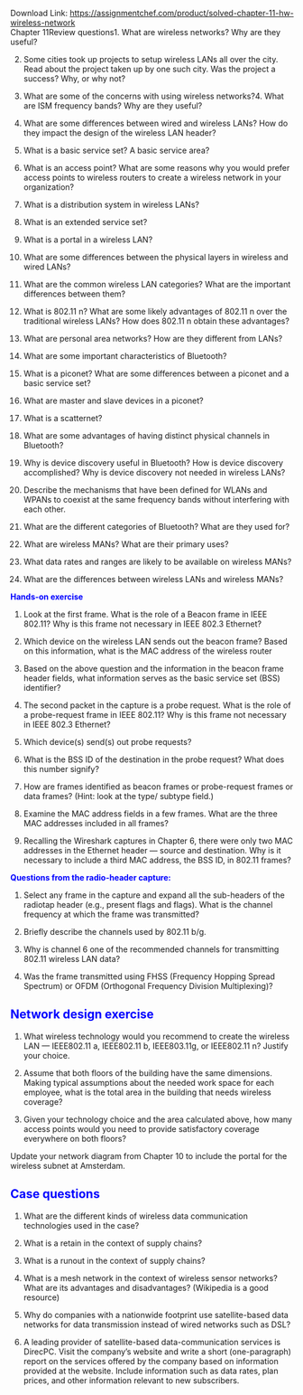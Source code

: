 Download Link: https://assignmentchef.com/product/solved-chapter-11-hw-wireless-network
<br>
Chapter 11Review questions1. What are wireless networks? Why are they useful?

2. Some cities took up projects to setup wireless LANs all over the city. Read about the project taken up by one such city. Was the project a success? Why, or why not?

3. What are some of the concerns with using wireless networks?4. What are ISM frequency bands? Why are they useful?

5. What are some differences between wired and wireless LANs? How do they impact the design of the wireless LAN header?

6. What is a basic service set? A basic service area?

7. What is an access point? What are some reasons why you would prefer access points to wireless routers to create a wireless network in your organization?

8. What is a distribution system in wireless LANs?

9. What is an extended service set?

10. What is a portal in a wireless LAN?

11. What are some differences between the physical layers in wireless and wired LANs?

12. What are the common wireless LAN categories? What are the important differences between them?

13. What is 802.11 n? What are some likely advantages of 802.11 n over the traditional wireless LANs? How does 802.11 n obtain these advantages?

14. What are personal area networks? How are they different from LANs?

15. What are some important characteristics of Bluetooth?

16. What is a piconet? What are some differences between a piconet and a basic service set?

17. What are master and slave devices in a piconet?

18. What is a scatternet?

19. What are some advantages of having distinct physical channels in Bluetooth?

20. Why is device discovery useful in Bluetooth? How is device discovery accomplished? Why is device discovery not needed in wireless LANs?

21. Describe the mechanisms that have been defined for WLANs and WPANs to coexist at the same frequency bands without interfering with each other.

22. What are the different categories of Bluetooth? What are they used for?

23. What are wireless MANs? What are their primary uses?

24. What data rates and ranges are likely to be available on wireless MANs?

25. What are the differences between wireless LANs and wireless MANs?

<span style="color: #0000ff;"><strong>Hands-on exercise</strong></span>

1. Look at the first frame. What is the role of a Beacon frame in IEEE 802.11? Why is this frame not necessary in IEEE 802.3 Ethernet?

2. Which device on the wireless LAN sends out the beacon frame? Based on this information, what is the MAC address of the wireless router

3. Based on the above question and the information in the beacon frame header fields, what information serves as the basic service set (BSS) identifier?

4. The second packet in the capture is a probe request. What is the role of a probe-request frame in IEEE 802.11? Why is this frame not necessary in IEEE 802.3 Ethernet?

5. Which device(s) send(s) out probe requests?

6. What is the BSS ID of the destination in the probe request? What does this number signify?

7. How are frames identified as beacon frames or probe-request frames or data frames? (Hint: look at the type/ subtype field.)

8. Examine the MAC address fields in a few frames. What are the three MAC addresses included in all frames?

9. Recalling the Wireshark captures in Chapter 6, there were only two MAC addresses in the Ethernet header — source and destination. Why is it necessary to include a third MAC address, the BSS ID, in 802.11 frames?

<span style="color: #0000ff;"><strong>Questions from the radio-header capture:</strong></span>

1. Select any frame in the capture and expand all the sub-headers of the radiotap header (e.g., present flags and flags). What is the channel frequency at which the frame was transmitted?

2. Briefly describe the channels used by 802.11 b/g.

3. Why is channel 6 one of the recommended channels for transmitting 802.11 wireless LAN data?

4. Was the frame transmitted using FHSS (Frequency Hopping Spread Spectrum) or OFDM (Orthogonal Frequency Division Multiplexing)?

<h2><span style="color: #0000ff;">Network design exercise</span></h2>

1. What wireless technology would you recommend to create the wireless LAN — IEEE802.11 a, IEEE802.11 b, IEEE803.11g, or IEEE802.11 n? Justify your choice.

2. Assume that both floors of the building have the same dimensions. Making typical assumptions about the needed work space for each employee, what is the total area in the building that needs wireless coverage?

3. Given your technology choice and the area calculated above, how many access points would you need to provide satisfactory coverage everywhere on both floors?

Update your network diagram from Chapter 10 to include the portal for the wireless subnet at Amsterdam.

<h2><span style="color: #0000ff;">Case questions</span></h2>

1. What are the different kinds of wireless data communication technologies used in the case?

2. What is a retain in the context of supply chains?

3. What is a runout in the context of supply chains?

4. What is a mesh network in the context of wireless sensor networks? What are its advantages and disadvantages? (Wikipedia is a good resource)

5. Why do companies with a nationwide footprint use satellite-based data networks for data transmission instead of wired networks such as DSL?

6. A leading provider of satellite-based data-communication services is DirecPC. Visit the company’s website and write a short (one-paragraph) report on the services offered by the company based on information provided at the website. Include information such as data rates, plan prices, and other information relevant to new subscribers.





